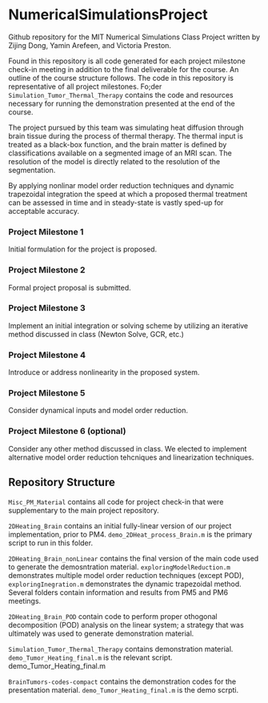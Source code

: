 # NumericalSimulationsProject
Github repository for the MIT Numerical Simulations Class Project written by Zijing Dong, Yamin Arefeen, and Victoria Preston.  

Found in this repository is all code generated for each project milestone check-in meeting in addition to the final deliverable for the course. An outline of the course structure follows. The code in this repository is representative of all project milestones. Fo;der `Simulation_Tumor_Thermal_Therapy` contains the code and resources necessary for running the demonstration presented at the end of the course.

The project pursued by this team was simulating heat diffusion through brain tissue during the process of thermal therapy. The thermal input is treated as a black-box function, and the brain matter is defined by classifications available on a segmented image of an MRI scan. The resolution of the model is directly related to the resolution of the segmentation. 

By applying nonlinar model order reduction techniques and dynamic trapezoidal integration the speed at which a proposed thermal treatment can be assessed in time and in steady-state is vastly sped-up for acceptable accuracy. 


### Project Milestone 1
Initial formulation for the project is proposed.

### Project Milestone 2
Formal project proposal is submitted.

### Project Milestone 3 
Implement an initial integration or solving scheme by utilizing an iterative method discussed in class (Newton Solve, GCR, etc.)

### Project Milestone 4
Introduce or address nonlinearity in the proposed system.

### Project Milestone 5
Consider dynamical inputs and model order reduction.

### Project Milestone 6 (optional)
Consider any other method discussed in class. We elected to implement alternative model order reduction tehcniques and linearization techniques.

## Repository Structure
`Misc_PM_Material` contains all code for project check-in that were supplementary to the main project repository.

`2DHeating_Brain` contains an initial fully-linear version of our project implementation, prior to PM4. `demo_2DHeat_process_Brain.m` is the primary script to run in this folder.

`2DHeating_Brain_nonLinear` contains the final version of the main code used to generate the demosntration material. `exploringModelReduction.m` demonstrates multiple model order reduction techniques (except POD), `exploringInegration.m` demonstrates the dynamic trapezoidal method. Several folders contain information and results from PM5 and PM6 meetings. 

`2DHeating_Brain_POD` contain code to perform proper othogonal decomposition (POD) analysis on the linear system; a strategy that was ultimately was used to generate demonstration material.

`Simulation_Tumor_Thermal_Therapy` contains demonstration material. `demo_Tumor_Heating_final.m` is the relevant script.
demo_Tumor_Heating_final.m

`BrainTumors-codes-compact` contains the demonstration codes for the presentation material. `demo_Tumor_Heating_final.m` is the demo scrpti.
